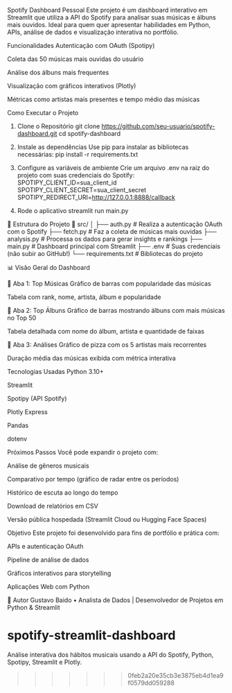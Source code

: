 Spotify Dashboard Pessoal
Este projeto é um dashboard interativo em Streamlit que utiliza a API do Spotify para analisar suas músicas e álbuns mais ouvidos. Ideal para quem quer apresentar habilidades em Python, APIs, análise de dados e visualização interativa no portfólio.

Funcionalidades
Autenticação com OAuth (Spotipy)

Coleta das 50 músicas mais ouvidas do usuário

Análise dos álbuns mais frequentes

Visualização com gráficos interativos (Plotly)

Métricas como artistas mais presentes e tempo médio das músicas

Como Executar o Projeto

1. Clone o Repositório
git clone https://github.com/seu-usuario/spotify-dashboard.git
cd spotify-dashboard

2. Instale as dependências
Use pip para instalar as bibliotecas necessárias:
pip install -r requirements.txt

3. Configure as variáveis de ambiente
Crie um arquivo .env na raiz do projeto com suas credenciais do Spotify:
SPOTIPY_CLIENT_ID=sua_client_id
SPOTIPY_CLIENT_SECRET=sua_client_secret
SPOTIPY_REDIRECT_URI=http://127.0.0.1:8888/callback

4. Rode o aplicativo
streamlit run main.py

🧠 Estrutura do Projeto
📁 src/
│
├── auth.py              # Realiza a autenticação OAuth com o Spotify
├── fetch.py             # Faz a coleta de músicas mais ouvidas
├── analysis.py          # Processa os dados para gerar insights e rankings
├── main.py              # Dashboard principal com Streamlit
├── .env                 # Suas credenciais (não subir ao GitHub!)
└── requirements.txt     # Bibliotecas do projeto

📊 Visão Geral do Dashboard

🔹 Aba 1: Top Músicas
Gráfico de barras com popularidade das músicas

Tabela com rank, nome, artista, álbum e popularidade

🔹 Aba 2: Top Álbuns
Gráfico de barras mostrando álbuns com mais músicas no Top 50

Tabela detalhada com nome do álbum, artista e quantidade de faixas

🔹 Aba 3: Análises
Gráfico de pizza com os 5 artistas mais recorrentes

Duração média das músicas exibida com métrica interativa

Tecnologias Usadas
Python 3.10+

Streamlit

Spotipy (API Spotify)

Plotly Express

Pandas

dotenv

Próximos Passos
Você pode expandir o projeto com:

Análise de gêneros musicais

Comparativo por tempo (gráfico de radar entre os períodos)

Histórico de escuta ao longo do tempo

Download de relatórios em CSV

Versão pública hospedada (Streamlit Cloud ou Hugging Face Spaces)

Objetivo
Este projeto foi desenvolvido para fins de portfólio e prática com:

APIs e autenticação OAuth

Pipeline de análise de dados

Gráficos interativos para storytelling

Aplicações Web com Python

👤 Autor
Gustavo Baido
• Analista de Dados | Desenvolvedor de Projetos em Python & Streamlit

# spotify-streamlit-dashboard
Análise interativa dos hábitos musicais usando a API do Spotify, Python, Spotipy, Streamlit e Plotly.
>>>>>>> 0feb2a20e35cb3e3875eb4d1ea9f0579dd059288
